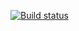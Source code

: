 [![Build status](https://ci.appveyor.com/api/projects/status/rdkggoy0pjoo2uuv?svg=true)](https://ci.appveyor.com/project/domainlover/selenium-test)
